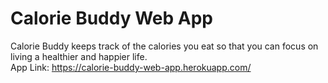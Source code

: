 # Calorie Buddy Web App
 Calorie Buddy keeps track of the calories you eat so that you can focus on living a healthier and happier life.
 <br>
 App Link: https://calorie-buddy-web-app.herokuapp.com/
